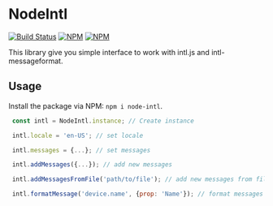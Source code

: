 # NodeIntl

[![Build Status](https://travis-ci.org/igogo5yo/node-intl.svg?branch=master)](https://travis-ci.org/igogo5yo/node-intl)
[![NPM](https://img.shields.io/npm/dt/node-intl.svg "NPM package downloads")](https://www.npmjs.com/package/node-intl)
[![NPM](https://img.shields.io/npm/v/node-intl.svg "NPM package version")](https://www.npmjs.com/package/node-intl)

This library give you simple interface to work with intl.js and intl-messageformat.

## Usage

Install the package via NPM: `npm i node-intl`.

```js
 const intl = NodeIntl.instance; // Create instance

 intl.locale = 'en-US'; // set locale

 intl.messages = {...}; // set messages

 intl.addMessages({...}); // add new messages

 intl.addMessagesFromFile('path/to/file'); // add new messages from file

 intl.formatMessage('device.name', {prop: 'Name'}); // format messages
```
